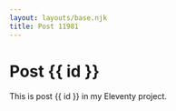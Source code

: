 ```yaml
---
layout: layouts/base.njk
title: Post 11981
---
```


# Post {{ id }}

This is post {{ id }} in my Eleventy project.
